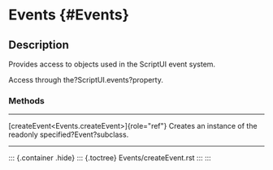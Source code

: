 Events {#Events}
======

Description
-----------

Provides access to objects used in the ScriptUI event system.

Access through the?ScriptUI.events?property.

### Methods

  ------------------------------------------------- -------------------------------------
  [createEvent\<Events.createEvent\>]{role="ref"}   Creates an instance of the
  readonly                                          specified?Event?subclass.
  ------------------------------------------------- -------------------------------------

::: {.container .hide}
::: {.toctree}
Events/createEvent.rst
:::
:::
